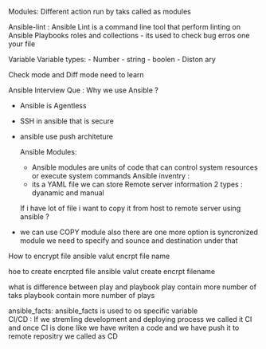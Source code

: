 Modules: Different action run by taks called as modules 

Ansible-lint : Ansible Lint is a command line tool that perform linting on Ansible Playbooks roles and collections 
              - its used to check bug erros one your file 

  Variable 
      Variable types: 
             -  Number
             - string 
             - boolen
             - Diston ary 
              
Check mode and Diff mode need to learn 



Ansible Interview Que :
Why we use Ansible ?
- Ansible is Agentless 
- SSH in ansible that is secure 
- ansible use push architeture

  Ansible Modules:
   - Ansible modules are units of code that can control system resources or execute system commands
  Ansible inventry :
    - its a YAML file we can store Remote server information
    2 types :
      dyanamic and manual

   If i have lot of file i want to copy it from host to remote server using ansible ?
 -  we can use COPY module also there are one more option is syncronized module we need to specify and sounce and destination under that

   How to encrypt file 
   ansible valut encrpt file name 

   hoe to create encrpted file 
   ansible valut create encrpt filename 

what is difference between play and playbook
play contain more number of taks 
playbook contain more number of plays 
   
ansible_facts: ansible_facts is used to os specific variable  
 CI/CD  : If we stremling development and deploying process we called it CI and once CI is done like we have writen a code and we have push it to remote repositry we called as CD 
 
 
